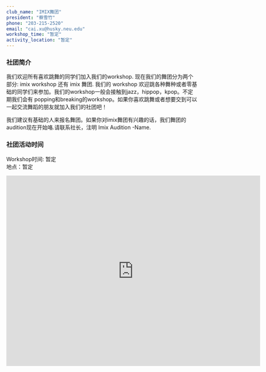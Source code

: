 ```yaml
---
club_name: "IMIX舞团"
president: "蔡雪竹"
phone: "203-215-2520"
email: "cai.xu@husky.neu.edu"
workshop_time: "暂定"
activity_location: "暂定"
---
```


### 社团简介
我们欢迎所有喜欢跳舞的同学们加入我们的workshop. 现在我们的舞团分为两个部分: imix workshop 还有 imix 舞团. 我们的 workshop 欢迎跳各种舞种或者零基础的同学们来参加。我们的workshop一般会接触到jazz，hippop，kpop。不定期我们会有 popping和breaking的workshop。如果你喜欢跳舞或者想要交到可以一起交流舞蹈的朋友就加入我们的社团吧！

我们建议有基础的人来报名舞团。如果你对imix舞团有兴趣的话，我们舞团的audition现在开始咯.请联系社长，注明 Imix Audition -Name.

### 社团活动时间
Workshop时间: 暂定\
地点：暂定

<iframe class="video_iframe" src="http://v.qq.com/iframe/player.html?vid=o01668zv58k&width=670&height=502.5&auto=0" width="670" height="502.5" frameborder="0" scrolling="no" allowfullscreen="allowfullscreen" data-src="https://v.qq.com/iframe/preview.html?vid=o01668zv58k&width=500&height=375&auto=0"></iframe>
